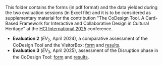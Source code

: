 This folder contains the forms (in pdf format) and the data yielded during the two evaluation sessions (in Excel file) and it is to be considered as supplementary material for the contribution "The CoDesign Tool. A Card-Based Framework for Interactive
and Collaborative Design in Cultural Heritage" at the [HCI International 2025](https://2025.hci.international/) conference.

- **Evaluation 2** ($`EV_2`$, April 2024), a comparative assessment of the CoDesign Tool and the VisitorBox: [form](https://github.com/dhilab-fi/codesign-tool-ch/blob/275dbaedea6a52c50bc0d1a6d8e55eff243dede5/current/test/EV2_Form.pdf) and [results](https://github.com/dhilab-fi/codesign-tool-ch/blob/275dbaedea6a52c50bc0d1a6d8e55eff243dede5/current/test/EV2_Results.csv).
- **Evaluation 3** ($`EV_3`$, April 2025), assessment of the Disruption phase in the CoDesign Tool: [form](https://github.com/dhilab-fi/codesign-tool-ch/blob/275dbaedea6a52c50bc0d1a6d8e55eff243dede5/current/test/EV3_Form.pdf) and [results](https://github.com/dhilab-fi/codesign-tool-ch/blob/275dbaedea6a52c50bc0d1a6d8e55eff243dede5/current/test/EV3_Results.csv).
